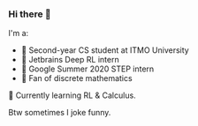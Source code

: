 ### Hi there 👋

I'm a:
- 🌈 Second-year CS student at ITMO University
- 🦄 Jetbrains Deep RL intern
- 🥦 Google Summer 2020 STEP intern
- 💚 Fan of discrete mathematics

🐷 Currently learning RL & Calculus.

Btw sometimes I joke funny.
